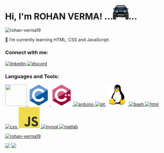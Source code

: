 # Hi, I'm ROHAN VERMA!  ...<img src="jdm.gif" width="10%" alt="jdm" />...
           
<!--- ---><!--- ---><!--- ---><!--- ---><!--- ---><!--- --->
<!--- ---><!--- ---><!--- ---><!--- ---><!--- ---><!--- ---><!--- ---><!--- ---><!--- ---><!--- ---><!--- ---><!--- ---><!--- --->

<p align="left"> <img src="https://komarev.com/ghpvc/?username=rohan-verma19&label=Profile%20views&color=0e75b6&style=flat" alt="rohan-verma19" /> </p>

🌱 I’m currently learning HTML, CSS and JavaScript.

### Connect with me:

<p align="left">
 <a href="https://www.linkedin.com/in/rohan-verma-733746175/" target="_blank" rel="noreferrer">
  <img align="center" src="https://raw.githubusercontent.com/rahuldkjain/github-profile-readme-generator/master/src/images/icons/Social/linked-in-alt.svg" title="Linkedin" alt="linkedin" height="50" width="50" />
 </a>
 <a href="https://discordapp.com/users/BATMAN#7625" target="_blank" rel="noreferrer">
  <img align="center" src="https://raw.githubusercontent.com/rahuldkjain/github-profile-readme-generator/master/src/images/icons/Social/discord.svg" title="Discord" alt="discord" height="70" width="70" />
 </a>
</p>

### Languages and Tools:

<a href="https://www.python.org/" target="_blank" rel="noreferrer">
    <img src="https://www.vectorlogo.zone/logos/python/python-icon.svg" width ="70" height="70"/>
</a>
<a href="https://www.cprogramming.com/" target="_blank" rel="noreferrer"> 
    <img src="https://raw.githubusercontent.com/devicons/devicon/master/icons/c/c-original.svg" title="C" alt="c" width="70" height="70"/>
</a>
<a href="https://www.w3schools.com/cpp/" target="_blank" rel="noreferrer"> 
    <img src="https://raw.githubusercontent.com/devicons/devicon/master/icons/cplusplus/cplusplus-original.svg" title="C++" alt="cplusplus" width="70" height="70"/> 
</a> 
<a href="https://www.arduino.cc/" target="_blank" rel="noreferrer"> 
    <img src="https://cdn.worldvectorlogo.com/logos/arduino-1.svg" title="Arduino" alt="arduino" width="70" height="70"/> 
</a> 
<a href="https://git-scm.com/" target="_blank" rel="noreferrer">
    <img src=https://www.vectorlogo.zone/logos/git-scm/git-scm-icon.svg title="Git" alt="git" width ="70" height="70"/>
</a>
<a href="https://www.linux.org/" target="_blank" rel="noreferrer"> 
    <img src="https://raw.githubusercontent.com/devicons/devicon/master/icons/linux/linux-original.svg" title="Linux" alt="linux" width="70" height="70"/> 
</a> 
<a href="https://www.gnu.org/software/bash/" target="_blank" rel="noreferrer"> 
    <img src="https://bashlogo.com/img/symbol/svg/full_colored_dark.svg" title="Bash" alt="bash" width="70" height="70"/> 
</a>
<a href="https://developer.mozilla.org/en-US/docs/Web/HTML" target="_blank" rel="noreferrer"> 
    <img src="https://www.vectorlogo.zone/logos/w3_html5/w3_html5-icon.svg" title="HTML" alt="html" width="70" height="70"/> 
</a>
<a href="https://developer.mozilla.org/en-US/docs/Web/CSS" target="_blank" rel="noreferrer"> 
    <img src="https://www.vectorlogo.zone/logos/w3_css/w3_css-icon.svg" title="CSS" alt="css" width="70" height="70"/> 
</a>
<a href="https://developer.mozilla.org/en-US/docs/Web/JavaScript" target="_blank" rel="noreferrer"> 
    <img src="https://raw.githubusercontent.com/devicons/devicon/master/icons/javascript/javascript-original.svg" title="JavaScript" alt="javascript" width="70" height="70"/> 
</a>
<a href="https://www.mysql.com/" target="_blank" rel="noreferrer"> 
    <img src="https://www.vectorlogo.zone/logos/mysql/mysql-official.svg" title="MySQL" alt="mysql" width="110"/> 
</a>
<a href="https://in.mathworks.com/products/matlab.html" target="_blank" rel="noreferrer"> 
    <img src="https://upload.wikimedia.org/wikipedia/commons/2/21/Matlab_Logo.png" title="MATLab" alt="matlab" width="70" height="70"/> 
</a>

<p align="left"> 
 <a href="https://github.com/rohan-verma19/github-profile-trophy">
  <img src="https://github-profile-trophy.vercel.app/?username=rohan-verma19&theme=radical&title=Joined2020,Commits,Stars,PullRequest,Repositories" alt="rohan-verma19" />
 </a> 
</p>

<img src="https://github-readme-stats.vercel.app/api?username=rohan-verma19&show_icons=true&theme=radical&hide=issues&cache_seconds=1800" />

<img width="46%" src="https://github-readme-stats.vercel.app/api/top-langs?username=rohan-verma19&show_icons=true&theme=radical&locale=en&layout=compact"/>
<!--
**rohan-verma19/rohan-verma19** is a ✨ _special_ ✨ repository because its `README.md` (this file) appears on your GitHub profile.

Here are some ideas to get you started:

- 🔭 I’m currently working on ...
- 🌱 I’m currently learning ...
- 👯 I’m looking to collaborate on ...
- 🤔 I’m looking for help with ...
- 💬 Ask me about ...
- 📫 How to reach me: ...
- 😄 Pronouns: ...
- ⚡ Fun fact: ...
-->
